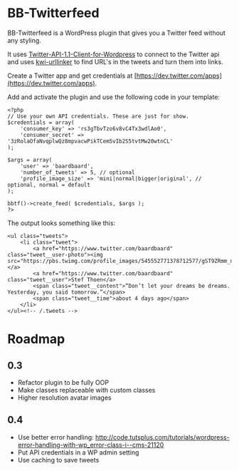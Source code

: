 # BB-Twitterfeed

BB-Twitterfeed is a WordPress plugin that gives you a Twitter feed without any styling.

It uses [Twitter-API-1.1-Client-for-Wordpress](https://github.com/micc83/Twitter-API-1.1-Client-for-Wordpress/blob/master/class-wp-twitter-api.php) to connect to the Twitter api and uses [kwi-urllinker](https://bitbucket.org/kwi/urllinker) to find URL's in the tweets and turn them into links.

Create a Twitter app and get credentials at [https://dev.twitter.com/apps](https://dev.twitter.com/apps).

Add and activate the plugin and use the following code in your template:

```
<?php 
// Use your own API credentials. These are just for show.
$credentials = array(
	'consumer_key' => 'rs3gTbvTzo6v8vC4Tx3wdlAo0',
	'consumer_secret' => '3zRolaOfaNvqplwQz8mpvacwPikTCem5vIb2S5tvtMw20wtnCL'
);

$args = array(
	'user' => 'baardbaard',
	'number_of_tweets' => 5, // optional
	'profile_image_size' => 'mini|normal|bigger|original', // optional, normal = default
);

bbtf()->create_feed( $credentials, $args );
?>
```

The output looks something like this:

```
<ul class="tweets">
	<li class="tweet">
		<a href="https://www.twitter.com/baardbaard" class="tweet__user-photo"><img src="https://pbs.twimg.com/profile_images/545552771378712577/gST9ZRmm_normal.jpeg"></a>
		<a href="https://www.twitter.com/baardbaard" class="tweet__user">Stef Thoen</a>
		<span class="tweet__content">“Don’t let your dreams be dreams. Yesterday, you said tomorrow.”</span>
		<span class="tweet__time">about 4 days ago</span>
	</li>
</ul><!-- /.tweets -->
```

# Roadmap

## 0.3
- Refactor plugin to be fully OOP
- Make classes replaceable with custom classes
- Higher resolution avatar images

## 0.4
- Use better error handling: http://code.tutsplus.com/tutorials/wordpress-error-handling-with-wp_error-class-i--cms-21120
- Put  API credentials in a WP admin setting
- Use caching to save tweets

